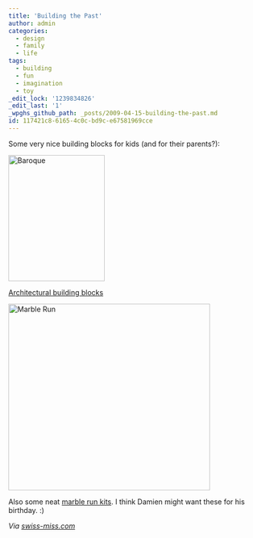 ```yaml
---
title: 'Building the Past'
author: admin
categories:
  - design
  - family
  - life
tags:
  - building
  - fun
  - imagination
  - toy
_edit_lock: '1239834826'
_edit_last: '1'
_wpghs_github_path: _posts/2009-04-15-building-the-past.md
id: 117421c8-6165-4c0c-bd9c-e67581969cce
---
```

<p>Some very nice building blocks for kids (and for their parents?):</p>
<p><img src="https://chrisenns.com/wp-content/uploads/2009/04/04-08-02-041.jpg" alt="Baroque" title="Baroque" width="191" height="250" class="aligncenter size-full wp-image-1577" /></p>
<p><a href="http://inquisitivekid.com/catalog/architectural_blocks.aspx">Architectural building blocks</a></p>
<p><img src="https://chrisenns.com/wp-content/uploads/2009/04/06-07-09-021.jpg" alt="Marble Run" title="Marble Run" width="400" height="370" class="aligncenter size-full wp-image-1578" /></p>
<p>Also some neat <a href="http://inquisitivekid.com/catalog/basic_runs.aspx">marble run kits</a>.  I think Damien might want these for his birthday.  :)</p>
<p><em>Via <a href="http://www.swiss-miss.com/2009/04/pluunk-furniture.html">swiss-miss.com</a></em></p>
